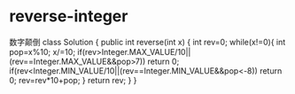 # reverse-integer
数字颠倒
class Solution {
    public int reverse(int x) {
        int rev=0;
        while(x!=0){
            int pop=x%10;
            x/=10;
            if(rev>Integer.MAX_VALUE/10||(rev==Integer.MAX_VALUE&&pop>7)) return 0;
            if(rev<Integer.MIN_VALUE/10||(rev==Integer.MIN_VALUE&&pop<-8)) return 0;
            rev=rev*10+pop;
        }
        return rev;
    }
}
